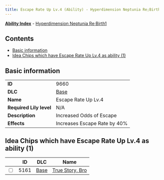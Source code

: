 ```yaml
---
title: Escape Rate Up Lv.4 (Ability) - Hyperdimension Neptunia Re;Birth1
---
```


[**Ability Index**](/neptunia/rb1/ability/index.html) - [Hyperdimension Neptunia Re;Birth1](/neptunia/rb1)

## Contents

- [Basic information](#basic-information)
- [Idea Chips which have Escape Rate Up Lv.4 as ability (1)](#idea-chips-which-have-escape-rate-up-lv4-as-ability-1)

## Basic information

|   |   |
| -- | -- |
| **ID** | 9660 |
| **DLC** | [Base](/neptunia/rb1/dlc/1-base.html) |
| **Name** | Escape Rate Up Lv.4 |
| **Required Lily level** | N/A |
| **Description** | Increased Odds of Escape |
| **Effects** | Increases Escape Rate by 40% |


## Idea Chips which have Escape Rate Up Lv.4 as ability (1)

|    | ID | DLC | Name |
| -- | -- | --- | ---- |
| <input type="checkbox" id="rb1-item-1-5161" class="trackbox" /> | 5161 | [Base](/neptunia/rb1/dlc/1-base.html) | [True Story, Bro](/neptunia/rb1/item/1-5161-true-story-bro.html) |
